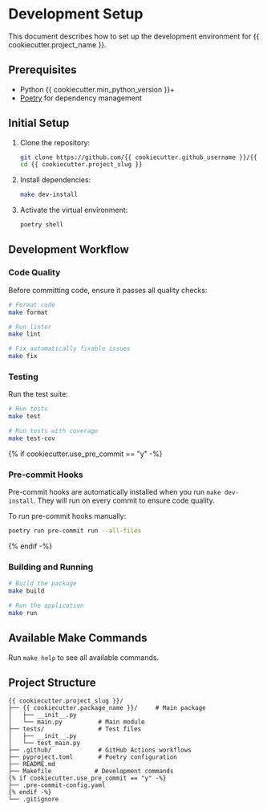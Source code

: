 # Development Setup

This document describes how to set up the development environment for {{ cookiecutter.project_name }}.

## Prerequisites

- Python {{ cookiecutter.min_python_version }}+
- [Poetry](https://python-poetry.org/) for dependency management

## Initial Setup

1. Clone the repository:
   ```bash
   git clone https://github.com/{{ cookiecutter.github_username }}/{{ cookiecutter.project_slug }}.git
   cd {{ cookiecutter.project_slug }}
   ```

2. Install dependencies:
   ```bash
   make dev-install
   ```

3. Activate the virtual environment:
   ```bash
   poetry shell
   ```

## Development Workflow

### Code Quality

Before committing code, ensure it passes all quality checks:

```bash
# Format code
make format

# Run linter
make lint

# Fix automatically fixable issues
make fix
```

### Testing

Run the test suite:

```bash
# Run tests
make test

# Run tests with coverage
make test-cov
```

{% if cookiecutter.use_pre_commit == "y" -%}
### Pre-commit Hooks

Pre-commit hooks are automatically installed when you run `make dev-install`. They will run on every commit to ensure code quality.

To run pre-commit hooks manually:
```bash
poetry run pre-commit run --all-files
```

{% endif -%}
### Building and Running

```bash
# Build the package
make build

# Run the application
make run
```

## Available Make Commands

Run `make help` to see all available commands.

## Project Structure

```
{{ cookiecutter.project_slug }}/
├── {{ cookiecutter.package_name }}/     # Main package
│   ├── __init__.py
│   └── main.py          # Main module
├── tests/               # Test files
│   ├── __init__.py
│   └── test_main.py
├── .github/             # GitHub Actions workflows
├── pyproject.toml       # Poetry configuration
├── README.md
├── Makefile            # Development commands
{% if cookiecutter.use_pre_commit == "y" -%}
├── .pre-commit-config.yaml
{% endif -%}
└── .gitignore
```

